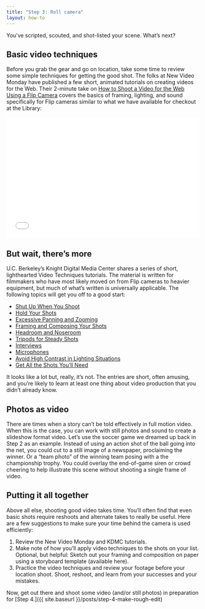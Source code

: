 ```yaml
---
title: "Step 3: Roll camera"
layout: how-to
---
```

You’ve scripted, scouted, and shot-listed your scene. What’s next?

## Basic video techniques

Before you grab the gear and go on location, take some time to review some simple techniques for getting the good shot. The folks at New Video Monday have published a few short, animated tutorials on creating videos for the Web. Their 2-minute take on [How to Shoot a Video for the Web Using a Flip Camera](https://www.youtube.com/watch?v=GkrBtGpMNhI) covers the basics of framing, lighting, and sound specifically for Flip cameras similar to what we have available for checkout at the Library:

<iframe width="100%" height="315" src="//www.youtube.com/embed/GkrBtGpMNhI?rel=0&controls=2&showinfo=1" frameborder="0" allowfullscreen></iframe>

## But wait, there’s more

U.C. Berkeley’s Knight Digital Media Center shares a series of short, lighthearted Video Techniques tutorials. The material is written for filmmakers who have most likely moved on from Flip cameras to heavier equipment, but much of what’s written is universally applicable. The following topics will get you off to a good start:

<ul>
<li><a title="KDMC: Shut Up When You Shoot" href="http://multimedia.journalism.berkeley.edu/tutorials/shooting_tips/shutup/" target="_blank">Shut Up When You Shoot</a></li>
<li><a title="KDMC: Hold Your Shots" href="http://multimedia.journalism.berkeley.edu/tutorials/shooting_tips/hold/" target="_blank">Hold Your Shots</a></li>
<li><a title="KDMC: Excessive Panning and Zooming" href="http://multimedia.journalism.berkeley.edu/tutorials/shooting_tips/panzoom/" target="_blank">Excessive Panning and Zooming</a></li>
<li><a title="KDMC: Framing and Composing Your Shots" href="http://multimedia.journalism.berkeley.edu/tutorials/shooting_tips/framing/" target="_blank">Framing and Composing Your Shots</a></li>
<li><a title="KDMC: Headroom and Noseroom" href="http://multimedia.journalism.berkeley.edu/tutorials/shooting_tips/headroom/" target="_blank">Headroom and Noseroom</a></li>
<li><a title="KDMC: Tripods for Steady Shots" href="http://multimedia.journalism.berkeley.edu/tutorials/shooting_tips/tripods/" target="_blank">Tripods for Steady Shots</a></li>
<li><a title="KDMC: Interviews" href="http://multimedia.journalism.berkeley.edu/tutorials/shooting_tips/interview/" target="_blank">Interviews</a></li>
<li><a title="KDMC: Microphones" href="http://multimedia.journalism.berkeley.edu/tutorials/shooting_tips/microphones/" target="_blank">Microphones</a></li>
<li><a title="KDMC: Avoid High Contrast in Lighting Situations" href="http://multimedia.journalism.berkeley.edu/tutorials/shooting_tips/contrast/" target="_blank">Avoid High Contrast in Lighting Situations</a></li>
<li><a title="KDMC: Get All the Shots You Need" href="http://multimedia.journalism.berkeley.edu/tutorials/shooting_tips/getwhatyouneed/" target="_blank">Get All the Shots You’ll Need</a></li>
</ul>

It looks like a lot but, really, it’s not. The entries are short, often amusing, and you’re likely to learn at least one thing about video production that you didn’t already know.

## Photos as video

There are times when a story can’t be told effectively in full motion video. When this is the case, you can work with still photos and sound to create a slideshow format video. Let’s use the soccer game we dreamed up back in Step 2 as an example. Instead of using an action shot of the ball going into the net, you could cut to a still image of a newspaper, proclaiming the winner. Or a “team photo” of the winning team posing with a the championship trophy. You could overlay the end-of-game siren or crowd cheering to help illustrate this scene without shooting a single frame of video.

## Putting it all together

Above all else, shooting good video takes time. You’ll often find that even basic shots require reshoots and alternate takes to really be useful. Here are a few suggestions to make sure your time behind the camera is used efficiently:

1.  Review the New Video Monday and KDMC tutorials.
2.  Make note of how you’ll apply video techniques to the shots on your list. Optional, but helpful: Sketch out your framing and composition on paper using a storyboard template (available here).
3.  Practice the video techniques and review your footage before your location shoot. Shoot, reshoot, and learn from your successes and your mistakes.

Now, get out there and shoot some video (and/or still photos) in preparation for [Step 4.]({{ site.baseurl }}/posts/step-4-make-rough-edit)